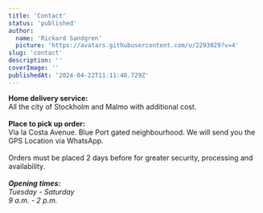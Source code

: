 ```yaml
---
title: 'Contact'
status: 'published'
author:
  name: 'Rickard Sandgren'
  picture: 'https://avatars.githubusercontent.com/u/2293029?v=4'
slug: 'contact'
description: ''
coverImage: ''
publishedAt: '2024-04-22T11:11:40.729Z'
---
```


**Home delivery service:** \
All the city of Stockholm and Malmo with additional cost.\
\
**Place to pick up order:** \
Via la Costa Avenue. Blue Port gated neighbourhood. We will send you the GPS Location via WhatsApp.\
\
Orders must be placed 2 days before for greater security, processing and availability.\
\
***Opening times:*** *\
Tuesday - Saturday\
9 a.m. - 2 p.m.*